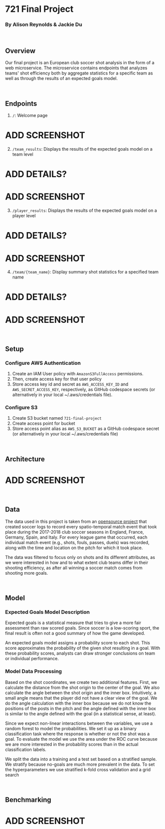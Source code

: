 # 721 Final Project 
### By Alison Reynolds & Jackie Du 

<br />

## Overview 
Our final project is an European club soccer shot analysis in the form of a web microservice. The microservice contains endpoints that analyzes teams' shot efficiency both by aggregate statistics for a specific team as well as through the results of an expected goals model. 

<br />

## Endpoints 
1. `/`: Welcome page

# ADD SCREENSHOT

2. `/team_results`: Displays the results of the expected goals model on a team level 

# ADD DETAILS?
# ADD SCREENSHOT

3. `/player_results`: Displays the results of the expected goals model on a player level 

# ADD DETAILS?
# ADD SCREENSHOT


4. `/team/{team_name}`: Display summary shot statistics for a specified team name

# ADD DETAILS?
# ADD SCREENSHOT


<br />

## Setup 

### Configure AWS Authentication 
1. Create an IAM User policy with `AmazonS3FullAccess` permissions. 
2. Then, create access key for that user policy 
3. Store access key id and secret as `AWS_ACCESS_KEY_ID` and `AWS_SECRET_ACCESS_KEY`, respectively, as GitHub codespace secrets (or alternatively in your local ~/.aws/credentials file). 


### Configure S3 
1. Create S3 bucket named `721-final-project`
2. Create access point for bucket 
3. Store access point alias as `AWS_S3_BUCKET` as a GitHub codespace secret (or alternatively in your local ~/.aws/credentials file)

<br />

## Architecture 

# ADD SCREENSHOT

<br />

## Data 
The data used in this project is taken from an [opensource project](https://www.nature.com/articles/s41597-019-0247-7) that created soccer logs to record every spatio-temporal match event that took place during the 2017-2018 club soccer seasons in England, France, Germany, Spain, and Italy. For every league game that occurred, each individual match event (e.g., shots, fouls, passes, duels) was recorded, along with the time and location on the pitch for which it took place.

The data was filtered to focus only on shots and its different attributes, as we were interested in how and to what extent club teams differ in their shooting efficiency, as after all winning a soccer match comes from shooting more goals. 

<br />

## Model 
### Expected Goals Model Description 
Expected goals is a statistical measure that tries to give a more fair assessment than raw scored goals. Since soccer is a low-scoring sport, the final result is often not a good summary of how the game developed.

An expected goals model assigns a probability score to each shot. This score approximates the probability of the given shot resulting in a goal. With these probability scores, analysts can draw stronger conclusions on team or individual performance.

### Model Data Processing
Based on the shot coordinates, we create two additional features. First, we calculate the distance from the shot origin to the center of the goal. We also calculate the angle between the shot origin and the inner box. Intuitively, a small angle means that the player did not have a clear view of the goal. We do the angle calculation with the inner box because we do not know the positions of the posts in the pitch and the angle defined with the inner box is similar to the angle defined with the goal (in a statistical sense, at least).

Since we expect non-linear interactions between the variables, we use a random forest to model the probabilities. We set it up as a binary classification task where the response is whether or not the shot was a goal. To evaluate the model we use the area under the ROC curve because we are more interested in the probability scores than in the actual classification labels.

We split the data into a training and a test set based on a stratified sample. We stratify because no-goals are much more prevalent in the data. To set the hyperparameters we use stratified k-fold cross validation and a grid search

<br />

## Benchmarking 

# ADD SCREENSHOT
